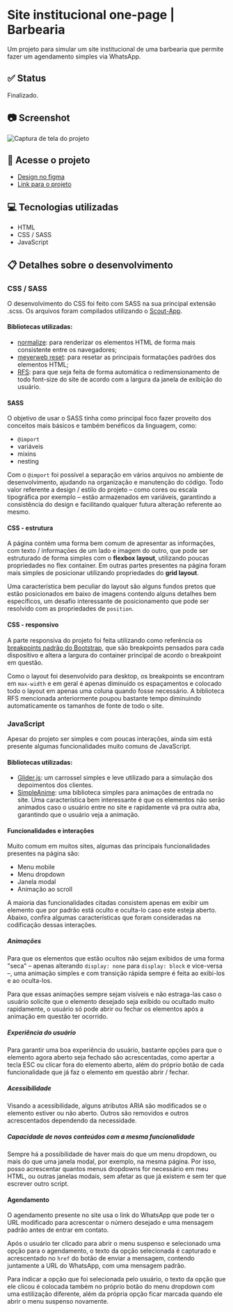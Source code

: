 # Site institucional one-page | Barbearia

Um projeto para simular um site institucional de uma barbearia que permite fazer um agendamento simples via WhatsApp.

## ✅ Status

Finalizado.

## 📷 Screenshot

![Captura de tela do projeto](https://user-images.githubusercontent.com/72027449/154543031-54e563a4-6aad-4dca-a560-5c7dc6be8d9d.png)

## 🚀 Acesse o projeto

* [Design no figma](https://www.figma.com/file/daY57m9WgOrSmT3Pcwndi1/portfolio-barbershop?node-id=1%3A2)
* [Link para o projeto](https://leo-henrique.github.io/barbearia/)

## 💻 Tecnologias utilizadas

* HTML
* CSS / SASS
* JavaScript

## 📋 Detalhes sobre o desenvolvimento

### CSS / SASS

O desenvolvimento do CSS foi feito com SASS na sua principal extensão .scss. Os arquivos foram compilados utilizando o [Scout-App](https://scout-app.io/).


#### Bibliotecas utilizadas:

* [normalize](https://github.com/necolas/normalize.css): para renderizar os elementos HTML de forma mais consistente entre os navegadores;
* [meyerweb reset](https://meyerweb.com/eric/tools/css/reset/): para resetar as principais formatações padrões dos elementos HTML;
* [RFS](https://github.com/twbs/rfs): para que seja feita de forma automática o redimensionamento de todo font-size do site de acordo com a largura da janela de exibição do usuário.

#### SASS

O objetivo de usar o SASS tinha como principal foco fazer proveito dos conceitos mais básicos e também benéficos da linguagem, como:

* `@import`
* variáveis
* mixins
* nesting

Com o `@import` foi possível a separação em vários arquivos no ambiente de desenvolvimento, ajudando na organização e manutenção do código. Todo valor referente a design / estilo do projeto – como cores ou escala tipográfica por exemplo – estão armazenados em variáveis, garantindo a consistência do design e facilitando qualquer futura alteração referente ao mesmo.

#### CSS - estrutura

A página contém uma forma bem comum de apresentar as informações, com texto / informações de um lado e imagem do outro, que pode ser estruturado de forma simples com o **flexbox layout**, utilizando poucas propriedades no flex container. Em outras partes presentes na página foram mais simples de posicionar utilizando propriedades do **grid layout**.

Uma característica bem peculiar do layout são alguns fundos pretos que estão posicionados em baixo de imagens contendo alguns detalhes bem específicos, um desafio interessante de posicionamento que pode ser resolvido com as propriedades de `position`.

#### CSS - responsivo

A parte responsiva do projeto foi feita utilizando como referência os [breakpoints padrão do Bootstrap](https://getbootstrap.com/docs/5.0/layout/breakpoints/#max-width), que são breakpoints pensados para cada dispositivo e altera a largura do container principal de acordo o breakpoint em questão.

Como o layout foi desenvolvido para desktop, os breakpoints se encontram em `max-width` e em geral é apenas diminuído os espaçamentos e colocado todo o layout em apenas uma coluna quando fosse necessário. A biblioteca RFS mencionada anteriormente poupou bastante tempo diminuindo automaticamente os tamanhos de fonte de todo o site.

### JavaScript

Apesar do projeto ser simples e com poucas interações, ainda sim está presente algumas funcionalidades muito comuns de JavaScript.

#### Bibliotecas utilizadas:

* [Glider.js](https://github.com/NickPiscitelli/Glider.js): um carrossel simples e leve utilizado para a simulação dos depoimentos dos clientes.
* [SimpleAnime](https://github.com/origamid/simple-anime): uma biblioteca simples para animações de entrada no site. Uma característica bem interessante é que os elementos não serão animados caso o usuário entre no site e rapidamente vá pra outra aba, garantindo que o usuário veja a animação.

#### Funcionalidades e interações

Muito comum em muitos sites, algumas das principais funcionalidades presentes na página são:

* Menu mobile
* Menu dropdown
* Janela modal
* Animação ao scroll

A maioria das funcionalidades citadas consistem apenas em exibir um elemento que por padrão está oculto e oculta-lo caso este esteja aberto. Abaixo, confira algumas características que foram consideradas na codificação dessas interações.

##### Animações

Para que os elementos que estão ocultos não sejam exibidos de uma forma "seca" – apenas alterando `display: none` para `display: block` e vice-versa –, uma animação simples e com transição rápida sempre é feita ao exibi-los e ao oculta-los.

Para que essas animações sempre sejam visíveis e não estraga-las caso o usuário solicite que o elemento desejado seja exibido ou ocultado muito rapidamente, o usuário só pode abrir ou fechar os elementos após a animação em questão ter ocorrido.

##### Experiência do usuário

Para garantir uma boa experiência do usuário, bastante opções para que o elemento agora aberto seja fechado são acrescentadas, como apertar a tecla ESC ou clicar fora do elemento aberto, além do próprio botão de cada funcionalidade que já faz o elemento em questão abrir / fechar.

##### Acessibilidade

Visando a acessibilidade, alguns atributos ARIA são modificados se o elemento estiver ou não aberto. Outros são removidos e outros acrescentados dependendo da necessidade.

##### Capacidade de novos conteúdos com a mesma funcionalidade

Sempre há a possibilidade de haver mais do que um menu dropdown, ou mais do que uma janela modal, por exemplo, na mesma página. Por isso, posso acrescentar quantos menus dropdowns for necessário em meu HTML, ou outras janelas modais, sem afetar as que já existem e sem ter que escrever outro script.

#### Agendamento

O agendamento presente no site usa o link do WhatsApp que pode ter o URL modificado para acrescentar o número desejado e uma mensagem padrão antes de entrar em contato.

Após o usuário ter clicado para abrir o menu suspenso e selecionado uma opção para o agendamento, o texto da opção selecionada é capturado e acrescentado no `href` do botão de enviar a mensagem, contendo juntamente a URL do WhatsApp, com uma mensagem padrão.

Para indicar a opção que foi selecionada pelo usuário, o texto da opção que ele clicou é colocada também no próprio botão do menu dropdown com uma estilização diferente, além da própria opção ficar marcada quando ele abrir o menu suspenso novamente.
